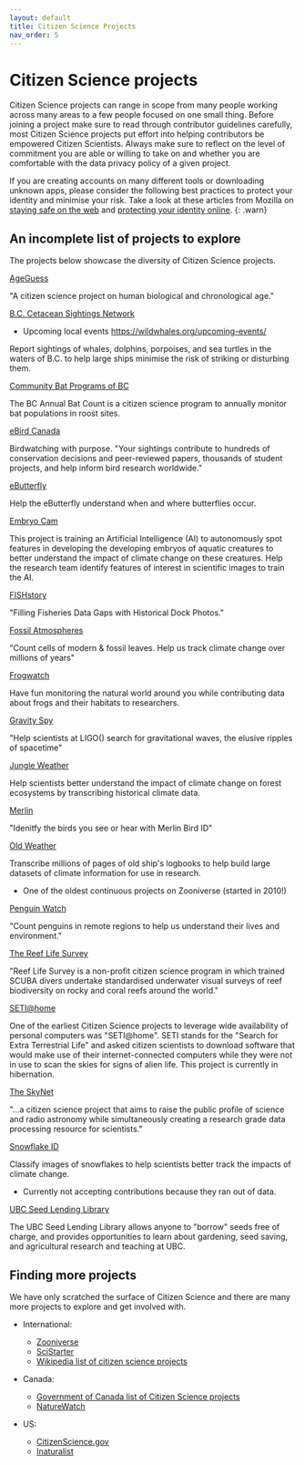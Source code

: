```yaml
---
layout: default
title: Citizen Science Projects
nav_order: 5
---
```


# Citizen Science projects
Citizen Science projects can range in scope from many people working across many areas to a few people focused on one small thing. Before joining a project make sure to read through contributor guidelines carefully, most Citizen Science projects put effort into helping contributors be empowered Citizen Scientists. Always make sure to reflect on the level of commitment you are able or willing to take on and whether you are comfortable with the data privacy policy of a given project.

If you are creating accounts on many different tools or downloading unknown apps, please consider the following best practices to protect your identity and minimise your risk. Take a look at these articles from Mozilla on [staying safe on the web](https://support.mozilla.org/en-US/kb/how-stay-safe-web) and [protecting your identity online](https://blog.mozilla.org/firefox/protect-your-identity-online/).
{: .warn}

## An incomplete list of projects to explore

The projects below showcase the diversity of Citizen Science projects.

[AgeGuess](https://www.ageguess.org/)

"A citizen science project on human biological and chronological age."

[B.C. Cetacean Sightings Network](https://wildwhales.org/)
* Upcoming local events https://wildwhales.org/upcoming-events/

Report sightings of whales, dolphins, porpoises, and sea turtles in the waters of B.C. to help large ships minimise the risk of striking or disturbing them.

[Community Bat Programs of BC](https://www.bcbats.ca/index.php/get-involved/participate-in-the-bc-bat-count)

The BC Annual Bat Count is a citizen science program to annually monitor bat populations in roost sites.

[eBird Canada](https://ebird.org/canada/home)

Birdwatching with purpose. "Your sightings contribute to hundreds of conservation decisions and peer-reviewed papers, thousands of student projects, and help inform bird research worldwide."

[eButterfly](http://www.e-butterfly.org/)

Help the eButterfly understand when and where butterflies occur.

[Embryo Cam](https://www.zooniverse.org/projects/embryophenomics/embryo-cam)

This project is training an Artificial Intelligence (AI) to autonomously spot features in developing the developing embryos of aquatic creatures to better understand the impact of climate change on these creatures. Help the research team identify features of interest in scientific images to train the AI.

[FISHstory](https://www.zooniverse.org/projects/safmcadmin/fishstory)

"Filling Fisheries Data Gaps with Historical Dock Photos."

[Fossil Atmospheres](https://www.zooniverse.org/projects/laurasoul/fossil-atmospheres)

"Count cells of modern & fossil leaves. Help us track climate change over millions of years"

[Frogwatch](https://www.naturewatch.ca/frogwatch/british-columbia/)

Have fun monitoring the natural world around you while contributing data about frogs and their habitats to researchers.

[Gravity Spy](https://www.zooniverse.org/projects/zooniverse/gravity-spy)

"Help scientists at LIGO() search for gravitational waves, the elusive ripples of spacetime"

[Jungle Weather](https://www.zooniverse.org/projects/khufkens/jungle-weather/about/research)

Help scientists better understand the impact of climate change on forest ecosystems by transcribing historical climate data.

[Merlin](https://merlin.allaboutbirds.org/)

"Idenitfy the birds you see or hear with Merlin Bird ID"

[Old Weather](https://daily.zooniverse.org/2016/10/13/old-weather-is-another-year-older/)

Transcribe millions of pages of old ship's logbooks to help build large datasets of climate information for use in research.
* One of the oldest continuous projects on Zooniverse (started in 2010!)

[Penguin Watch](https://www.zooniverse.org/projects/penguintom79/penguin-watch)

"Count penguins in remote regions to help us understand their lives and environment."

[The Reef Life Survey](https://reeflifesurvey.com/about-rls/)

"Reef Life Survey is a non-profit citizen science program in which trained SCUBA divers undertake standardised underwater visual surveys of reef biodiversity on rocky and coral reefs around the world."

[SETI@home](https://setiathome.berkeley.edu/sah_about.php)

One of the earliest Citizen Science projects to leverage wide availability of personal computers was "SETI@home". SETI stands for the "Search for Extra Terrestrial Life" and asked citizen scientists to download software that would make use of their internet-connected computers while they were not in use to scan the skies for signs of alien life. This project is currently in hibernation.

[The SkyNet](https://www.icrar.org/outreach-education/outreach-initiatives/the-skynet/)

"...a citizen science project that aims to raise the public profile of science and radio astronomy while simultaneously creating a research grade data processing resource for scientists."

[Snowflake ID](https://www.zooniverse.org/projects/fitch09/snowflake-id)

Classify images of snowflakes to help scientists better track the impacts of climate change.
* Currently not accepting contributions because they ran out of data.

[UBC Seed Lending Library](https://guides.library.ubc.ca/seedlendinglibrary)

The UBC Seed Lending Library allows anyone to "borrow" seeds free of charge, and provides opportunities to learn about gardening, seed saving, and agricultural research and teaching at UBC.

## Finding more projects
We have only scratched the surface of Citizen Science and there are many more projects to explore and get involved with.

* International:
  * [Zooniverse](https://www.zooniverse.org/)
  * [SciStarter](https://scistarter.org/)
  * [Wikipedia list of citizen science projects](https://en.wikipedia.org/wiki/List_of_citizen_science_projects)

* Canada:
  * [Government of Canada list of Citizen Science projects](https://www.ic.gc.ca/eic/site/063.nsf/eng/h_97169.html)
  * [NatureWatch](https://www.naturewatch.ca/about/)

* US:
  * [CitizenScience.gov](https://www.citizenscience.gov/)
  * [Inaturalist](https://www.inaturalist.org/)
